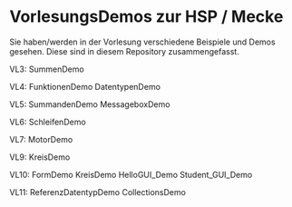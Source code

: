 # VorlesungsDemos zur HSP / Mecke

Sie haben/werden in der Vorlesung verschiedene Beispiele und Demos gesehen. Diese sind in diesem Repository zusammengefasst.

VL3:
SummenDemo

VL4: 
FunktionenDemo
DatentypenDemo

VL5:
SummandenDemo
MessageboxDemo

VL6: 
SchleifenDemo

VL7:
MotorDemo

VL9: 
KreisDemo

VL10:
FormDemo
KreisDemo
HelloGUI_Demo
Student_GUI_Demo

VL11:
ReferenzDatentypDemo
CollectionsDemo
